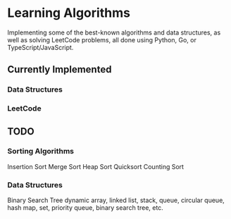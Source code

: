 # Learning Algorithms

Implementing some of the best-known algorithms and data structures, as well as solving LeetCode problems, all done using Python, Go, or TypeScript/JavaScript.

## Currently Implemented

### Data Structures

### LeetCode

## TODO

### Sorting Algorithms

Insertion Sort
Merge Sort
Heap Sort
Quicksort
Counting Sort

### Data Structures

Binary Search Tree
dynamic array, linked list, stack, queue, circular queue, hash map, set, priority queue, binary search tree, etc.
